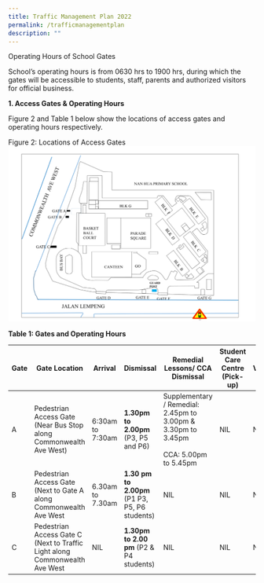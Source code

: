 ```yaml
---
title: Traffic Management Plan 2022
permalink: /trafficmanagementplan
description: ""
---
```

Operating Hours of School Gates
           

School’s operating hours is from 0630 hrs to 1900 hrs, during which the gates will be accessible to students, staff, parents and authorized visitors for official business.

**1. Access Gates & Operating Hours**
 
Figure 2 and Table 1 below show the locations of access gates and operating hours respectively.

Figure 2: Locations of Access Gates
![Figure 2: Locations of Access Gates](/images/Traffic%20Information%20-%20Figure%202.png)


**Table 1: Gates and Operating Hours**


| Gate | Gate Location | Arrival | Dismissal | Remedial Lessons/ CCA Dismissal | Student Care Centre (Pick-up) | Visitors |
| -------- | -------- | -------- | -------- | -------- | -------- | -------- |
| A |  Pedestrian Access Gate (Near Bus Stop along Commonwealth Ave West)    | 6:30am to 7:30am | **1.30pm to 2.00pm** (P3, P5 and P6) | Supplementary / Remedial: 2.45pm to 3.00pm & 3.30pm to 3.45pm <br><br> CCA: 5.00pm to 5.45pm | NIL | NIL |
|B| Pedestrian Access Gate (Next to Gate A along Commonwealth Ave West | 6.30am to 7.30am | **1.30 pm to 2.00pm** (P1 P3, P5, P6 students) | NIL | NIL | NIL |
|C | Pedestrian Access Gate C (Next to Traffic Light along Commonwealth Ave West | NIL | **1.30pm to 2.00 pm** (P2 & P4 students) | NIL | NIL | NIL|